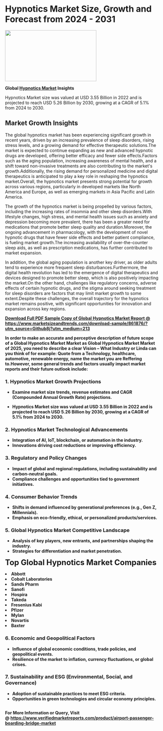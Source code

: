 <H1>Hypnotics Market Size, Growth and Forecast from 2024 - 2031</H1><img class="aligncenter size-medium wp-image-584254" src="https://thirdeyenews.in/wp-content/uploads/2024/09/Global-Market-Research-300x168.jpeg" alt="" width="300" height="168" /><p><strong>Global&nbsp;<a href="https://www.marketsizeandtrends.com/download-sample/861876/?utm_source=Github8j?utm_medium=213">Hypnotics Market</a> Insights</strong></p><p>Hypnotics Market size was valued at USD 3.55 Billion in 2022 and is projected to reach USD 5.26 Billion by 2030, growing at a CAGR of 5.1% from 2024 to 2030.</p><p><h2>Market Growth Insights</h2> <p>The global hypnotics market has been experiencing significant growth in recent years, driven by an increasing prevalence of sleep disorders, rising stress levels, and a growing demand for effective therapeutic solutions.The market is expected to continue expanding as new and advanced hypnotic drugs are developed, offering better efficacy and fewer side effects.Factors such as the aging population, increasing awareness of mental health, and a shift toward non-invasive treatments are also contributing to the market's growth.Additionally, the rising demand for personalized medicine and digital therapeutics is anticipated to play a key role in reshaping the hypnotics market.Overall, the hypnotics market presents strong potential for growth across various regions, particularly in developed markets like North America and Europe, as well as emerging markets in Asia Pacific and Latin America.</p> <p><strong><a href="#"></a></strong></p> <p>The growth of the hypnotics market is being propelled by various factors, including the increasing rates of insomnia and other sleep disorders.With lifestyle changes, high stress, and mental health issues such as anxiety and depression becoming more prevalent, there has been a greater need for medications that promote better sleep quality and duration.Moreover, the ongoing advancement in pharmacology, with the development of novel hypnotic drugs that have fewer side effects and better patient compliance, is fueling market growth.The increasing availability of over-the-counter sleep aids, as well as prescription medications, has further contributed to market expansion.</p> <p>In addition, the global aging population is another key driver, as older adults tend to experience more frequent sleep disturbances.Furthermore, the digital health revolution has led to the emergence of digital therapeutics and devices designed to promote better sleep, which is also positively impacting the market.On the other hand, challenges like regulatory concerns, adverse effects of certain hypnotic drugs, and the stigma around seeking treatment for sleep disorders are factors that may limit market growth to some extent.Despite these challenges, the overall trajectory for the hypnotics market remains positive, with significant opportunities for innovation and expansion across key regions.</p> <p><strong><a href="#"></p><p><span class=""><strong>Download Full PDF Sample Copy of Global Hypnotics Market Report</strong> @ <a href="https://www.marketsizeandtrends.com/download-sample/861876/?utm_source=Github8j?utm_medium=213" target="_blank">https://www.marketsizeandtrends.com/download-sample/861876/?utm_source=Github8j?utm_medium=213</a></span></p><p>In order to make an accurate and perceptive description of future scope of a Global&nbsp;Hypnotics Market Market as Global&nbsp;Hypnotics Market Market of 2025, you need to describe a clear Vision &ndash; What Industry or Linda can you think of for example: Quote from a Technology, healthcare, automotive, renewable energy, name the market you are Reffering to.However, some general trends and factors usually impact market reports and their future outlook include:</p><h3>1.&nbsp;<strong>Hypnotics Market Growth Projections</strong></h3><ul><li>Examine market size trends, revenue estimates and CAGR (Compounded Annual Growth Rate) projections.</li><li><p>Hypnotics Market size was valued at USD 3.55 Billion in 2022 and is projected to reach USD 5.26 Billion by 2030, growing at a CAGR of 5.1% from 2024 to 2030.</p></li></ul><h3>2.&nbsp;<strong>Hypnotics Market Technological Advancements</strong></h3><ul><li>Integration of AI, IoT, blockchain, or automation in the industry.</li><li>Innovations driving cost reductions or improving efficiency.</li></ul><h3>3.&nbsp;<strong>Regulatory and Policy Changes</strong></h3><ul><li>Impact of global and regional regulations, including sustainability and carbon-neutral goals.</li><li>Compliance challenges and opportunities tied to government initiatives.</li></ul><h3>4.&nbsp;<strong>Consumer Behavior Trends</strong></h3><ul><li>Shifts in demand influenced by generational preferences (e.g., Gen Z, Millennials).</li><li>Emphasis on eco-friendly, ethical, or personalized products/services.</li></ul><h3>5.&nbsp;<strong>Global Hypnotics Market Competitive Landscape</strong></h3><ul><li>Analysis of key players, new entrants, and partnerships shaping the industry.</li><li>Strategies for differentiation and market penetration.</li></ul><p data-pm-slice="1 1 []"><span style="color: inherit; font-family: inherit; font-size: 25px;">Top Global Hypnotics Market Companies</span></p><div class="" data-test-id=""><p><li>Abbott</li><li> Cobalt Laboratories</li><li> Sands Pharm</li><li> Sanofi</li><li> Hospira</li><li> Takeda</li><li> Fresenius Kabi</li><li> Pfizer</li><li> Mylan</li><li> Novartis</li><li> Baxter</li></p></div><h3>6.&nbsp;<strong>Economic and Geopolitical Factors</strong></h3><ul><li>Influence of global economic conditions, trade policies, and geopolitical events.</li><li>Resilience of the market to inflation, currency fluctuations, or global crises.</li></ul><h3>7.&nbsp;<strong>Sustainability and ESG (Environmental, Social, and Governance)</strong></h3><ul><li>Adoption of sustainable practices to meet ESG criteria.</li><li>Opportunities in green technologies and circular economy principles.</li></ul><h2><strong style="font-size: 14px;">For More Information or Query, Visit @&nbsp;</strong><a style="background-color: #ffffff; font-size: 14px;" href="https://www.marketsizeandtrends.com/report/hypnotics-market/" target="_blank">https://www.verifiedmarketreports.com/product/airport-passenger-boarding-bridge-market</a></h2>